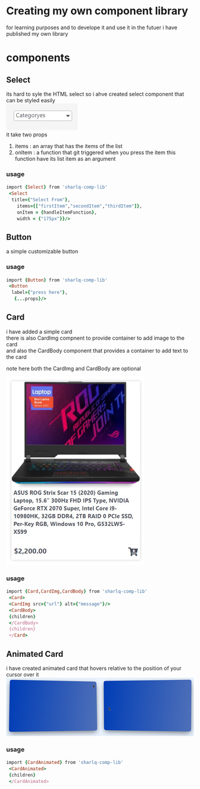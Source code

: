 # Creating my own component library
  
  for learning purposes and to develope it and use it in the futuer i have published my own library  
  


# components
## Select  
  
its hard to syle the HTML select so i ahve created select component that can be styled easily    
  ![Select](https://github.com/sharlq/sharlq-react-component-library/blob/main/resources/Select.JPG?raw=true)  
  it take two props  
1. items : an array that has the items of the list
1. onItem : a function that git triggered when you press the item this function have its list item as an argument

### usage
```ruby
import {Select} from 'sharlq-comp-lib'
 <Select
  title={"Select From"},
    items={["firstItem","secondItem","thirdItem"]},
    onItem = {handleItemFunction},
    width = {"175px"}}/>

```

  

## Button
a simple customizable button
  
  ### usage
```ruby
import {Button} from 'sharlq-comp-lib'
 <Button
  label={"press here"},
   {...props}/>

```
## Card
i have added a simple card   
there is also CardImg compnent to provide container to add image to the card  
and also the CardBody component that provides a container to add text to the card  

  
note here both the CardImg and CardBody are optional
  
  ![Card](https://github.com/sharlq/sharlq-react-component-library/blob/main/resources/Card.JPG?raw=true)

  ### usage
```ruby
import {Card,CardImg,CardBody} from 'sharlq-comp-lib'
 <Card>
 <CardImg src={"url"} alt={"message"}/>
 <CardBody>
 {children}
 </CardBody>
 {children}
 </Card>

```

## Animated Card

i have created animated card that hovers relative to the position of your cursor over it  
  ![Animated Card](https://github.com/sharlq/sharlq-react-component-library/blob/main/resources/cardAnimated.jpg?raw=true)


### usage
```ruby
import {CardAnimated} from 'sharlq-comp-lib'
 <CardAnimated>
 {children}
 </CardAnimated>

```